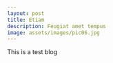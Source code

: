 ```yaml
---
layout: post
title: Etiam
description: Feugiat amet tempus
image: assets/images/pic06.jpg
---
```


This is a test blog
